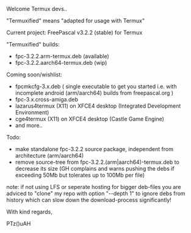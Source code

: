 Welcome Termux devs..

"Termuxified" means "adapted for usage with Termux"

Current project: FreePascal v3.2.2 (stable) for Termux

"Termuxified" builds:
- fpc-3.2.2.arm-termux.deb (available)
- fpc-3.2.2.aarch64-termux.deb (wip)

Coming soon/wishlist:
- fpcmkcfg-3.x.deb ( single executable to get you started i.e. with incomplete android (arm/aarch64) builds from freepascal.org )
- fpc-3.x.cross-amiga.deb
- lazarus4termux (X11) on XFCE4 desktop (Integrated Development Environment)
- cge4termux (X11) on XFCE4 desktop (Castle Game Engine)
- and more..

Todo:
- make standalone fpc-3.2.2 source package, independent from architecture (arm/aarch64)
- remove source-tree from fpc-3.2.2.(arm|aarch64)-termux.deb to decrease its size (GH complains and warns pushing the debs if exceeding 50Mb but tolerates up to 100Mb per file)

note: if not using LFS or seperate hosting for bigger deb-files you are adviced to "clone" my repo with option "--depth 1" to ignore debs from history which can slow down the download-process significantly!

With kind regards,

PTz()uAH
